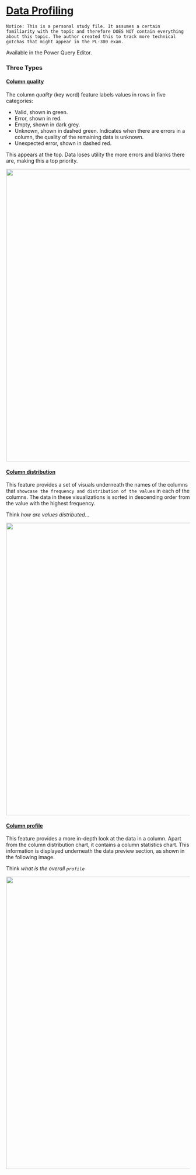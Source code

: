 # [Data Profiling](https://docs.microsoft.com/en-us/power-query/data-profiling-tools)
`Notice: This is a personal study file. It assumes a certain familiarity with the topic and therefore DOES NOT contain everything about this topic. The author created this to track more technical gotchas that might appear in the PL-300 exam.`

Available in the Power Query Editor.

### Three Types
#### [Column quality](https://docs.microsoft.com/en-us/power-query/data-profiling-tools#column-quality)
The column *quality* (key word) feature labels values in rows in five categories:
- Valid, shown in green.
- Error, shown in red.
- Empty, shown in dark grey.
- Unknown, shown in dashed green. Indicates when there are errors in a column, the quality of the remaining data is unknown.
- Unexpected error, shown in dashed red.

This appears at the top. Data loses utility the more errors and blanks there are, making this a top priority.

<p align="center"><img width=800 src="https://user-images.githubusercontent.com/29554021/154745667-73abe0a6-4035-4938-a0e2-2539a7e19013.png" /></p>


#### [Column distribution](https://docs.microsoft.com/en-us/power-query/data-profiling-tools#column-distribution)
This feature provides a set of visuals underneath the names of the columns that `showcase the frequency and distribution of the values` in each of the columns. The data in these visualizations is sorted in descending order from the value with the highest frequency.

Think *how are values distributed*...

<p align="center"><img width=800 src="https://user-images.githubusercontent.com/29554021/154745808-58e25dd1-6f5c-4f7d-98c2-252c8fa236f5.png" /></p>

#### [Column profile](https://docs.microsoft.com/en-us/power-query/data-profiling-tools#column-profile)
This feature provides a more in-depth look at the data in a column. Apart from the column distribution chart, it contains a column statistics chart. This information is displayed underneath the data preview section, as shown in the following image.

Think *what is the overall `profile`*

<p align="center"><img width=800 src="https://user-images.githubusercontent.com/29554021/154745898-4c0e79ab-8f18-47bc-ae5c-5b2f3fee512c.png" /></p>
